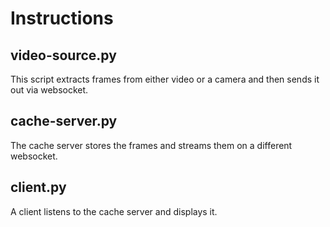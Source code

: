 # Instructions
## video-source.py
This script extracts frames from either video or a camera and then sends it out via websocket.
## cache-server.py
The cache server stores the frames and streams them on a different websocket.
## client.py
A client listens to the cache server and displays it.

